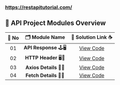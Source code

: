### https://restapitutorial.com/

## 🧩 API Project Modules Overview

| 🔢 **No** | 🗂️ **Module Name**                | 🔗 **Solution Link** ☕ |
|:--------:|:----------------------------------:|:----------------------:|
| 01       | **API Response** 🕹️🖥️                  | [View Code](https://github.com/Sangram03/Hackthons-Ideas-used/blob/main/Backend/API/ResponeInDetails.md) |
| 02       | **HTTP Header** 🖥️🔏                   | [View Code](https://github.com/Sangram03/Hackthons-Ideas-used/blob/main/Backend/API/HTTPheader.md) |
| 03       | **Axios Details** 🎯🧩                 | [View Code](https://github.com/Sangram03/Hackthons-Ideas-used/blob/main/Backend/API/AxiosDetails.md) |
| 04       | **Fetch Details** 🎯🧩                 | [View Code](https://github.com/Sangram03/Hackthons-Ideas-used/blob/main/Backend/API/FetchUser.md) |


